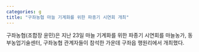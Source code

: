 ```yaml
---
categories: g
title: "구좌농협 마늘 기계화를 위한 파종기 시연회 개최"
---
```

구좌농협(조합장 윤민)은 지난 23일 마늘 기계화를 위한 파종기 시연회를 마늘농가, 동부농업기술센터, 구좌농협 관계자들이 참석한 가운데 구좌읍 행원리에서 개최했다.